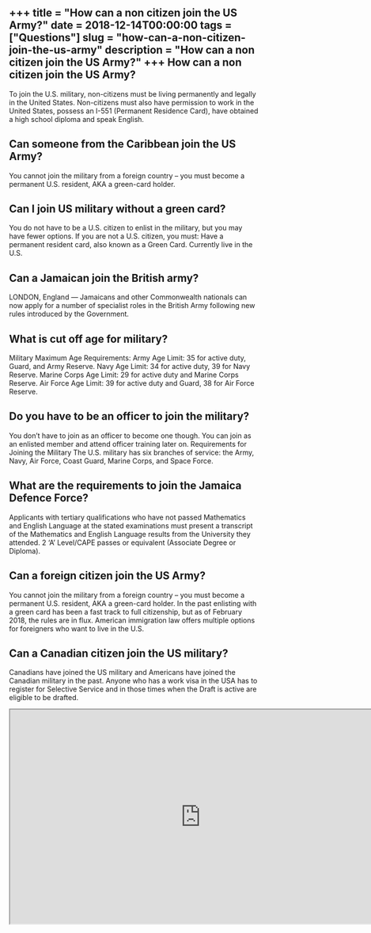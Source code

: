 +++
title = "How can a non citizen join the US Army?"
date = 2018-12-14T00:00:00
tags = ["Questions"]
slug = "how-can-a-non-citizen-join-the-us-army"
description = "How can a non citizen join the US Army?"
+++
How can a non citizen join the US Army?
---------------------------------------

To join the U.S. military, non-citizens must be living permanently and legally in the United States. Non-citizens must also have permission to work in the United States, possess an I-551 (Permanent Residence Card), have obtained a high school diploma and speak English.

Can someone from the Caribbean join the US Army?
------------------------------------------------

You cannot join the military from a foreign country – you must become a permanent U.S. resident, AKA a green-card holder.

Can I join US military without a green card?
--------------------------------------------

You do not have to be a U.S. citizen to enlist in the military, but you may have fewer options. If you are not a U.S. citizen, you must: Have a permanent resident card, also known as a Green Card. Currently live in the U.S.

Can a Jamaican join the British army?
-------------------------------------

LONDON, England — Jamaicans and other Commonwealth nationals can now apply for a number of specialist roles in the British Army following new rules introduced by the Government.

What is cut off age for military?
---------------------------------

Military Maximum Age Requirements: Army Age Limit: 35 for active duty, Guard, and Army Reserve. Navy Age Limit: 34 for active duty, 39 for Navy Reserve. Marine Corps Age Limit: 29 for active duty and Marine Corps Reserve. Air Force Age Limit: 39 for active duty and Guard, 38 for Air Force Reserve.

Do you have to be an officer to join the military?
--------------------------------------------------

You don’t have to join as an officer to become one though. You can join as an enlisted member and attend officer training later on. Requirements for Joining the Military The U.S. military has six branches of service: the Army, Navy, Air Force, Coast Guard, Marine Corps, and Space Force.

What are the requirements to join the Jamaica Defence Force?
------------------------------------------------------------

Applicants with tertiary qualifications who have not passed Mathematics and English Language at the stated examinations must present a transcript of the Mathematics and English Language results from the University they attended. 2 ‘A’ Level/CAPE passes or equivalent (Associate Degree or Diploma).

Can a foreign citizen join the US Army?
---------------------------------------

 You cannot join the military from a foreign country – you must become a permanent U.S. resident, AKA a green-card holder. In the past enlisting with a green card has been a fast track to full citizenship, but as of February 2018, the rules are in flux. American immigration law offers multiple options for foreigners who want to live in the U.S.

Can a Canadian citizen join the US military?
--------------------------------------------

Canadians have joined the US military and Americans have joined the Canadian military in the past. Anyone who has a work visa in the USA has to register for Selective Service and in those times when the Draft is active are eligible to be drafted.

<iframe allow="accelerometer; autoplay; clipboard-write; encrypted-media; gyroscope; picture-in-picture" allowfullscreen="" class="__youtube_prefs__  epyt-is-override  no-lazyload" data-no-lazy="1" data-origheight="433" data-origwidth="770" data-skipgform_ajax_framebjll="" height="433" id="_ytid_57879" loading="lazy" src="https://www.youtube.com/embed/3I7Rbi7da2E?enablejsapi=1&autoplay=0&cc_load_policy=0&cc_lang_pref=&iv_load_policy=1&loop=0&modestbranding=0&rel=1&fs=1&playsinline=0&autohide=2&theme=dark&color=red&controls=1&" title="YouTube player" width="770"></iframe>